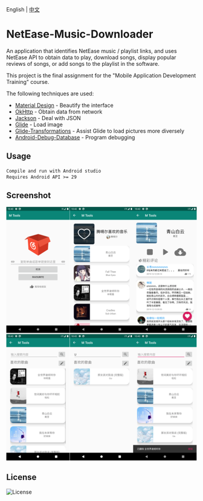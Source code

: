 English | [中文](README-zh_CN.md)

# NetEase-Music-Downloader

An application that identifies NetEase music / playlist links, and uses NetEase API to obtain data to play, download songs, display popular reviews of songs, or add songs to the playlist in the software.

This project is the final assignment for the "Mobile Application Development Training" course.

The following techniques are used:
- [Material Design](https://material.io/design/) - Beautify the interface
- [OkHttp](https://github.com/square/okhttp) - Obtain data from network
- [Jackson](https://github.com/FasterXML/jackson) - Deal with JSON
- [Glide](https://github.com/bumptech/glide) - Load image
- [Glide-Transformations](https://github.com/wasabeef/glide-transformations) - Assist Glide to load pictures more diversely
- [Android-Debug-Database](https://github.com/amitshekhariitbhu/Android-Debug-Database) - Program debugging

## Usage

    Compile and run with Android studio
    Requires Android API >= 29
    
## Screenshot

![image](./images/1.png)
![image](./images/2.png)

## License
![License](https://img.shields.io/github/license/muxq99/Netease-Music-Downloader)